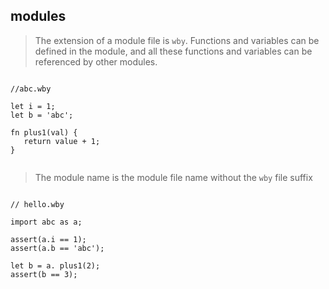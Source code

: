 ## modules

> The extension of a module file is `wby`. Functions and variables can be defined in the module, and all these functions and variables can be referenced by other modules.

``` wby

//abc.wby

let i = 1;
let b = 'abc';

fn plus1(val) {
   return value + 1;
}


```


> The module name is the module file name without the `wby` file suffix

``` wby

// hello.wby

import abc as a;

assert(a.i == 1);
assert(a.b == 'abc');

let b = a. plus1(2);
assert(b == 3);

```